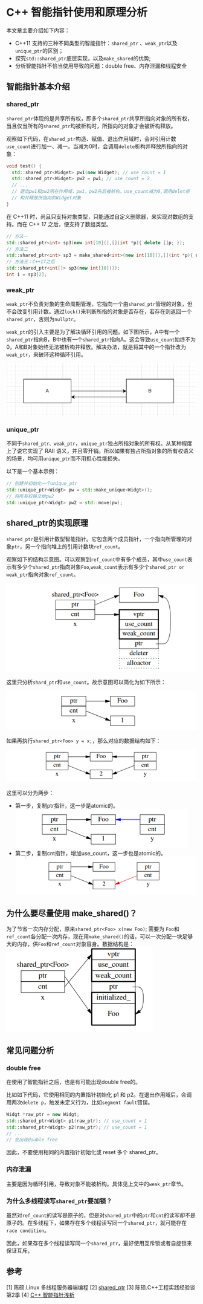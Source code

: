 # C++ 智能指针使用和原理分析

本文章主要介绍如下内容：

- C++11 支持的三种不同类型的智能指针：`shared_ptr` 、`weak_ptr`以及`unique_ptr`的区别；
- 探究`std::shared_ptr`底层实现，以及`make_shared`的优势;
- 分析智能指针不恰当使用导致的问题：double free、内存泄漏和线程安全

## 智能指针基本介绍

### shared_ptr

`shared_ptr`体现的是共享所有权，即多个`shared_ptr`共享所指向对象的所有权，当且仅当所有的`shared_ptr`均被析构时，所指向的对象才会被析构释放。

观察如下代码，在`shared_ptr`构造、赋值、退出作用域时，会对引用计数`use_count`进行加一、减一。当减为0时，会调用`delete`析构并释放所指向的对象：

```cpp
void test() {
  std::shared_ptr<Widget> pw1(new Widget); // use_count = 1
  std::shared_ptr<Widget> pw2 = pw1; // use_count = 2
  // ...
  // 退出pw1和pw2所在作用域，pw1，pw2先后被析构，use_count减为0,调用delet析
  // 构并释放所指向的Widget对象
}
```

在 C++11 时，尚且只支持对象类型，只能通过自定义删除器，来实现对数组的支持。而在 C++ 17 之后，便支持了数组类型。

```cpp
// 方法一
std::shared_ptr<int> sp3(new int[10](),[](int *p){ delete []p; });
// 方法二
std::shared_ptr<int> sp3 = make_shared<int>(new int[10](),[](int *p){ delete []p; });
// 方法三：C++17之后
std::shared_ptr<int[]> sp3(new int[10]());
int i = sp3[2];
```

### weak_ptr

`weak_ptr`不负责对象的生命周期管理，它指向一个由`shared_ptr`管理的对象，但不会改变引用计数。通过`lock()`来判断所指的对象是否存在，若存在则返回一个`shared_ptr`，否则为`nullptr`。

`weak_ptr`的引入主要是为了解决循环引用的问题。如下图所示，A中有一个`shared_ptr`指向B，B中也有一个`shared_ptr`指向A。这会导致`use_count`始终不为0，A和B对象始终无法被析构并释放。解决办法，就是将其中的一个指针改为`weak_ptr`，来破环这种循环引用。

![循环引用](img/circular_reference.png)

### unique_ptr

不同于`shared_ptr、weak_ptr`，`unique_ptr`独占所指对象的所有权。从某种程度上了说它实现了 RAII 语义，并且零开销。所以如果有独占所指对象的所有权语义的场景，均可用`unique_ptr`而不用担心性能损失。

以下是一个基本示例：

```cpp
// 创建并初始化一个unique_ptr
std::unique_ptr<Widgt> pw = std::make_unique<Widgt>();
// 将所有权移交给pw2
std::unique_ptr<Widgt> pw2 = std::move(pw);
```

## shared_ptr的实现原理

`shared_ptr`是引用计数型智能指针。它包含两个成员指针，一个指向所管理的对象`ptr`，另一个指向堆上的引用计数块`ref_count`。

观察如下的结构示意图。可以观察到`ref_count`中有多个成员，其中`use_count`表示有多少个`shared_ptr`指向对象`Foo`,`weak_count`表示有多少个`shared_ptr or weak_ptr`指向对象`ref_count`。

![share_ptr_1](img/shared_ptr_1.png)

这里只分析`shard_ptr`和`use_count`。故示意图可以简化为如下所示：

![Alt text](img/shared_ptr_2.png)

如果再执行`shared_ptr<Foo> y = x;`，那么对应的数据结构如下：

![Alt text](img/shared_ptr_3.png)

这里可以分为两步：

- 第一步，复制ptr指针，这一步是atomic的。
![Alt text](img/shared_ptr_4.png)
- 第二步，复制cnt指针，增加use_count，这一步也是atomic的。
![Alt text](img/shared_ptr_5.png)

## 为什么要尽量使用 make_shared()？

为了节省一次内存分配，原来`shared_ptr<Foo> x(new Foo)`; 需要为 `Foo`和`ref_count`各分配一次内存，现在用`make_shared()`的话，可以一次分配一块足够大的内存，供`Foo`和`ref_count`对象容身。数据结构是：
![Alt text](img/make_shared.png)

## 常见问题分析

### double free

在使用了智能指针之后，也是有可能出现double free的。

比如如下代码，它使用相同的内置指针初始化 p1 和 p2。在退出作用域后，会调用两次`delete p`，触发未定义行为，比如`segment fault`错误。

```cpp
Widgt *raw_ptr = new Widgt;
std::shared_ptr<Widgt> p1(raw_ptr); // use_count = 1
std::shared_ptr<Widgt> p2(raw_ptr); // use_count = 1
// ...
// 会出现double free
```

因此，不要使用相同的内置指针初始化或 reset 多个 shared_ptr。

### 内存泄漏

主要是因为循环引用，导致对象不能被析构。具体见上文中的`weak_ptr`章节。

### 为什么多线程读写`shared_ptr`要加锁？

虽然对`ref_count`的读写是原子的，但是对`shared_ptr`中的`ptr`和`cnt`的读写却不是原子的。在多线程下，如果存在多个线程读写同一个`shared_ptr`，就可能存在`race condition`。

因此，如果存在多个线程读写同一个`shared_ptr`，最好使用互斥锁或者自旋锁来保证互斥。

## 参考

[1] 陈硕.Linux 多线程服务器端编程
[2] [shared_ptr](https://cplusplus.com/reference/memory/shared_ptr/)
[3] 陈硕.C++工程实践经验谈第2季
[4] [C++ 智能指针浅析](https://www.cnblogs.com/ljx-null/p/16357131.html)
